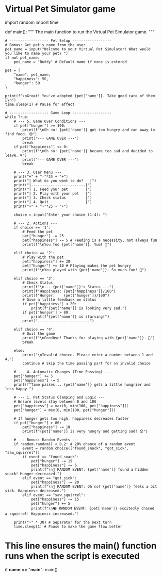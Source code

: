 # Virtual Pet Simulator game

import random
import time

def main():
    """
    The main function to run the Virtual Pet Simulator game.
    """
    
    # ------------------ Pet Setup ------------------
    # Bonus: Get pet's name from the user
    pet_name = input("Welcome to your Virtual Pet Simulator! What would you like to name your pet? ")
    if not pet_name:
        pet_name = "Buddy" # Default name if none is entered

    pet = {
        "name": pet_name,
        "happiness": 50,
        "hunger": 50
    }
    
    print(f"\nGreat! You've adopted {pet['name']}. Take good care of them! 🐾\n")
    time.sleep(1) # Pause for effect

    # ------------------ Game Loop ------------------
    while True:
        # --- 5. Game Over Conditions ---
        if pet["hunger"] >= 100:
            print(f"\nOh no! {pet['name']} got too hungry and ran away to find food. 😢")
            print("--- GAME OVER ---")
            break
        if pet["happiness"] <= 0:
            print(f"\nOh no! {pet['name']} became too sad and decided to leave. 💔")
            print("--- GAME OVER ---")
            break

        # --- 3. User Menu ---
        print("+" + "-"*25 + "+")
        print("| What do you want to do?   |")
        print("|-------------------------|")
        print("| 1. Feed your pet        |")
        print("| 2. Play with your pet   |")
        print("| 3. Check status         |")
        print("| 4. Quit                 |")
        print("+" + "-"*25 + "+")

        choice = input("Enter your choice (1-4): ")

        # --- 2. Actions ---
        if choice == '1':
            # Feed the pet
            pet["hunger"] -= 25
            pet["happiness"] -= 5 # Feeding is a necessity, not always fun
            print(f"\nYou fed {pet['name']}. Yum! 🍖")
        
        elif choice == '2':
            # Play with the pet
            pet["happiness"] += 20
            pet["hunger"] += 10 # Playing makes the pet hungry
            print(f"\nYou played with {pet['name']}. So much fun! 🎾")

        elif choice == '3':
            # Check Status
            print(f"\n--- {pet['name']}'s Status ---")
            print(f"Happiness: {pet['happiness']}/100")
            print(f"Hunger:    {pet['hunger']}/100")
            # Give a little feedback on status
            if pet['happiness'] < 20:
                print(f"{pet['name']} is looking very sad.")
            if pet['hunger'] > 80:
                print(f"{pet['name']} is starving!")
            print("------------------------")

        elif choice == '4':
            # Quit the game
            print(f"\nGoodbye! Thanks for playing with {pet['name']}. 👋")
            break
        
        else:
            print("\nInvalid choice. Please enter a number between 1 and 4.")
            continue # Skip the time passing part for an invalid choice
        
        # --- 4. Automatic Changes (Time Passing) ---
        pet["hunger"] += 5
        pet["happiness"] -= 5
        print(f"Time passes... {pet['name']} gets a little hungrier and less happy.")

        # --- 1. Pet Status Clamping and Logic ---
        # Ensure levels stay between 0 and 100
        pet["happiness"] = max(0, min(100, pet["happiness"]))
        pet["hunger"] = max(0, min(100, pet["hunger"]))

        # If hunger gets too high, happiness decreases faster
        if pet["hunger"] > 80:
            pet["happiness"] -= 10
            print(f"{pet['name']} is very hungry and getting sad! 😟")
        
        # --- Bonus: Random Events ---
        if random.random() < 0.2: # 20% chance of a random event
            event = random.choice(["found_snack", "got_sick", "saw_squirrel"])
            if event == "found_snack":
                pet["hunger"] -= 15
                pet["happiness"] += 5
                print(f"\n🎉 RANDOM EVENT: {pet['name']} found a hidden snack! Hunger decreased.")
            elif event == "got_sick":
                pet["happiness"] -= 20
                print(f"\n🤒 RANDOM EVENT: Oh no! {pet['name']} feels a bit sick. Happiness decreased.")
            elif event == "saw_squirrel":
                pet["happiness"] += 15
                pet["hunger"] += 5
                print(f"\n🐿️ RANDOM EVENT: {pet['name']} excitedly chased a squirrel! Happiness increased.")

        print("-" * 30) # Separator for the next turn
        time.sleep(1) # Pause to make the game flow better


# This line ensures the main() function runs when the script is executed
if __name__ == "__main__":
    main()
